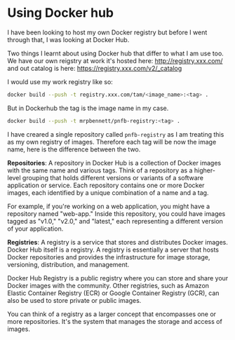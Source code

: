 # Using Docker hub

I have been looking to host my own Docker registry but before I went through
that, I was looking at Docker Hub.

Two things I learnt about using Docker hub that differ to what I am use too. We
have our own reigstry at work it's hosted here: <http://registry.xxx.com/> and
out catalog is here: <https://registry.xxx.com/v2/_catalog>

I would use my work registry like so:

```bash
docker build --push -t registry.xxx.com/tam/<image_name>:<tag> .
```

But in Dockerhub the tag is the image name in my case.

```bash
docker build --push -t mrpbennett/pnfb-registry:<tag> .
```

I have creared a single repository called `pnfb-registry` as I am treating this
as my own registry of images. Therefore each tag will be now the image name,
here is the difference between the two.

**Repositories**: A repository in Docker Hub is a collection of Docker images
with the same name and various tags. Think of a repository as a higher-level
grouping that holds different versions or variants of a software application or
service. Each repository contains one or more Docker images, each identified by
a unique combination of a name and a tag.

For example, if you're working on a web application, you might have a repository
named "web-app." Inside this repository, you could have images tagged as "v1.0,"
"v2.0," and "latest," each representing a different version of your application.

**Registries**: A registry is a service that stores and distributes Docker
images. Docker Hub itself is a registry. A registry is essentially a server that
hosts Docker repositories and provides the infrastructure for image storage,
versioning, distribution, and management.

Docker Hub Registry is a public registry where you can store and share your
Docker images with the community. Other registries, such as Amazon Elastic
Container Registry (ECR) or Google Container Registry (GCR), can also be used to
store private or public images.

You can think of a registry as a larger concept that encompasses one or more
repositories. It's the system that manages the storage and access of images.
